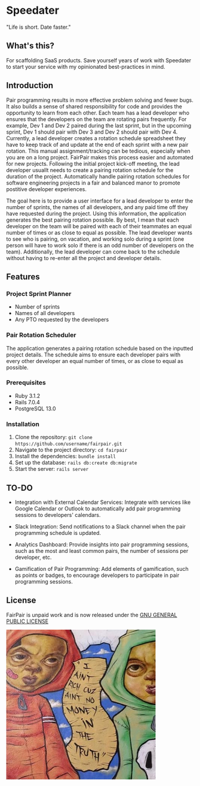# Speedater
"Life is short. Date faster."

## What's this?
For scaffolding SaaS products. Save yourself years of work with Speedater to start your service with my opinionated best-practices in mind.

## Introduction
Pair programming results in more effective problem solving and fewer bugs. It also builds a sense of shared responsibility for code and provides the opportunity to learn from each other. Each team has a lead developer who ensures that the developers on the team are rotating pairs frequently. For example, Dev 1 and Dev 2 paired during the last sprint, but in the upcoming sprint, Dev 1 should pair with Dev 3 and Dev 2 should pair with Dev 4. Currently, a lead developer creates a rotation schedule spreadsheet they have to keep track of and update at the end of each sprint with a new pair rotation. This manual assignment/tracking can be tedious, especially when you are on a long project. FairPair makes this process easier and automated for new projects. Following the initial project kick-off meeting, the lead developer usuallt needs to create a pairing rotation schedule for the duration of the project. Automatically handle pairing rotation schedules for software engineering projects in a fair and balanced manor to promote postitive developer experiences.

The goal here is to provide a user interface for a lead developer to enter the number of sprints, the names of all developers, and any paid time off they have requested during the project. Using this information, the application generates the best pairing rotation possible. By best, I mean that each developer on the team will be paired with each of their teammates an equal number of times or as close to equal as possible. The lead developer wants to see who is pairing, on vacation, and working solo during a sprint (one person will have to work solo if there is an odd number of developers on the team). Additionally, the lead developer can come back to the schedule without having to re-enter all the project and developer details.


## Features

### Project Sprint Planner
- Number of sprints
- Names of all developers
- Any PTO requested by the developers

### Pair Rotation Scheduler
The application generates a pairing rotation schedule based on the inputted project details. The schedule aims to ensure each developer pairs with every other developer an equal number of times, or as close to equal as possible.

### Prerequisites
- Ruby 3.1.2
- Rails 7.0.4
- PostgreSQL 13.0

### Installation
1. Clone the repository: `git clone https://github.com/username/fairpair.git`
2. Navigate to the project directory: `cd fairpair`
3. Install the dependencies: `bundle install`
4. Set up the database: `rails db:create db:migrate`
5. Start the server: `rails server`

## TO-DO

- Integration with External Calendar Services: Integrate with services like Google Calendar or Outlook to automatically add pair programming sessions to developers' calendars.

- Slack Integration: Send notifications to a Slack channel when the pair programming schedule is updated.

- Analytics Dashboard: Provide insights into pair programming sessions, such as the most and least common pairs, the number of sessions per developer, etc.

- Gamification of Pair Programming: Add elements of gamification, such as points or badges, to encourage developers to participate in pair programming sessions.

## License 

FairPair is unpaid work and is now released under the [GNU GENERAL PUBLIC LICENSE](LICENSE)

![madeintandem](license.jpg?raw=true "madeintandem")

